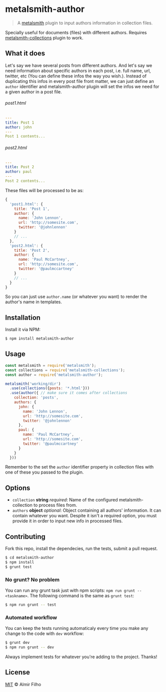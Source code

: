 # metalsmith-author

> A [metalsmith][metal] plugin to input authors information in collection files.

Specially useful for documents (files) with different authors.
Requires [metalsmith-collections][collections] plugin to work.


## What it does

Let's say we have several posts from different authors. And let's say we need
information about specific authors in each post, i.e. full name, url, twitter,
etc (You can define these infos the way you wish.). Instead of duplicating this
infos in every post file front matter, we can just define an `author` identifier
and metalsmith-author plugin will set the infos we need for a given author in a
post file.

###### post1.html

```yaml
---
title: Post 1
author: john
---
Post 1 contents...
```

###### post2.html

```yaml
---
title: Post 2
author: paul
---
Post 2 contents...
```

These files will be processed to be as:

```javascript
{
  'post1.html': {
    title: 'Post 1',
    author: {
      name: 'John Lennon',
      url: 'http://somesite.com',
      twitter: '@johnlennon'
    }
    // ...
  },
  'post2.html': {
    title: 'Post 2',
    author: {
      name: 'Paul McCartney',
      url: 'http://somesite.com',
      twitter: '@paulmccartney'
    }
    // ...
  }
}
```

So you can just use `author.name` (or whatever you want) to render the author's
name in templates.


## Installation

Install it via NPM:

```bash
$ npm install metalsmith-author
```


## Usage

```javascript
const metalsmith = require('metalsmith');
const collections = require('metalsmith-collections');
const author = require('metalsmith-author');

metalsmith('working/dir')
  .use(collections({posts: '*.html'}))
  .use(author({ // make sure it comes after collections
    collection: 'posts',
    authors: {
      john: {
        name: 'John Lennon',
        url: 'http://somesite.com',
        twitter: '@johnlennon'
      },
      paul: {
        name: 'Paul McCartney',
        url: 'http://somesite.com',
        twitter: '@paulmccartney'
      }
    }
  }))
```

Remember to the set the `author` identifier property in collection files with
one of these you passed to the plugin.


## Options

- `collection` __string__ _required_: Name of the configured
  metalsmith-collection to process files from.
- `authors` __object__ _optional_: Object containing all authors' information.
  It can contain whatever you want. Despite it isn't a required option, you must
  provide it in order to input new info in processed files.


## Contributing

Fork this repo, install the dependecies, run the tests, submit a pull request.

```bash
$ cd metalsmith-author
$ npm install
$ grunt test
```

### No grunt? No problem

You can run any grunt task just with npm scripts: `npm run grunt -- <taskname>`.
The following command is the same as `grunt test`:

```bash
$ npm run grunt -- test
```

### Automated workflow

You can keep the tests running automaticaly every time you make any change to
the code with `dev` workflow:

```bash
$ grunt dev
$ npm run grunt -- dev
```

Always implement tests for whatever you're adding to the project. Thanks!


## License

[MIT][license] © Almir Filho


[metal]: http://www.metalsmith.io/
[collections]: https://github.com/segmentio/metalsmith-collections
[license]: https://github.com/almirfilho/metalsmith-feed-atom/blob/master/LICENSE.md

